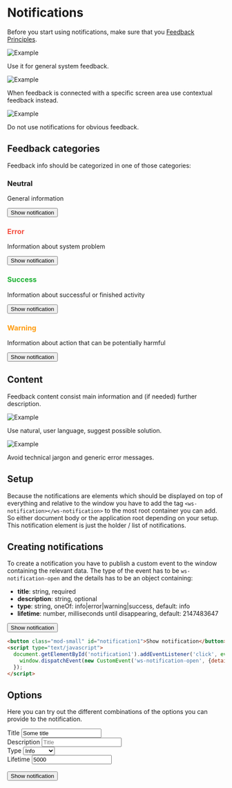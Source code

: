 # Notifications
Before you start using notifications, make sure that you [Feedback Principles](../#/general/8-feedback).

![Example](src/style/assets/not-ex1.jpg)
<p>Use it for general system feedback.</p>

![Example](src/style/assets/not-ex2.jpg)
<p>When feedback is connected with a specific screen area use contextual feedback instead.</p>

![Example](src/style/assets/not-ex3.jpg)
<p>Do not use notifications for obvious feedback.</p>

## Feedback categories
Feedback info should be categorized in one of those categories:

### Neutral
General information
<p><button class="mod-secondary mod-small" click.delegate="notification({title: 'Version 1.1 available', description: 'Your app will be updated automatically', type: 'info', lifetime: 2000})">Show notification</button></p>

<h3 style="color:#F44F41">Error</h3>
Information about system problem
<p><button class="mod-small mod-secondary" click.delegate="notification({title: 'Database not available', description: 'Contact Administrator for more details', type: 'error', lifetime: 2000})">Show notification</button></p>

<h3 style="color:#1EB234">Success</h3>
Information about successful or finished activity
<p><button class="mod-small mod-secondary" click.delegate="notification({title: 'Upload successful', type: 'success', lifetime: 2000})">Show notification</button></p>

<h3 style="color:#FF9C0F">Warning</h3>
Information about action that can be potentially harmful
<p><button class="mod-small mod-secondary" click.delegate="notification({title: 'Upload server almost full', description: '203MB left. Delete pictures that will not be needed anymore.', type: 'warning', lifetime: 2000})">Show notification</button></p>

## Content
Feedback content consist main information and (if needed) further description.

![Example](src/style/assets/not-ex4.jpg)
<p>Use natural, user language, suggest possible solution.</p>

![Example](src/style/assets/not-ex5.jpg)
<p>Avoid technical jargon and generic error messages.</p>

## Setup
Because the notifications are elements which should be displayed on top of everything and relative to the window
you have to add the tag `<ws-notification></ws-notification>` to the most root container you can add.
So either document body or the application root depending on your setup. This notification element is
just the holder / list of notifications.

## Creating notifications
To create a notification you have to publish a custom event to the window containing the relevant data.
The type of the event has to be `ws-notification-open` and the details has to be an object containing:
- **title**: string, required
- **description**: string, optional
- **type**: string, oneOf: info|error|warning|success, default: info
- **lifetime**: number, milliseconds until disappearing, default: 2147483647

<button class="mod-small" id="notification1" click.delegate="notification({title: 'Do you want to stay logged in?', type: 'info', lifetime: 5000})">Show notification</button>
```html
<button class="mod-small" id="notification1">Show notification</button>
<script type="text/javascript">
  document.getElementById('notification1').addEventListener('click', event => {
    window.dispatchEvent(new CustomEvent('ws-notification-open', {detail: {title: 'Do you want to stay logged in?', type: 'info', lifetime: 5000}}));
  });
</script>
```

## Options
Here you can try out the different combinations of the options you can provide to the notification.
<div class="row collapse">
  <div class="column small-6">
    <label>Title</label>
    <input type="text" placeholder="Title" value="Some title" ref="navTitle" />
  </div>
  <div class="column small-6">
    <label>Description</label>
    <input type="text" placeholder="Title" ref="navDescription" />
  </div>
  <div class="column small-6">
    <label>Type</label>
    <select ref="navType">
      <option value="info">Info</option>
      <option value="success">Success</option>
      <option value="warning">Warning</option>
      <option value="error">Error</option>
    </select>
  </div>
  <div class="column small-6">
    <label>Lifetime</label>
    <input type="number" placeholder="Title" value="5000" ref="navLifetime" />
  </div>
</div></br>
<button class="mod-small" click.delegate="notification({title: navTitle.value, description: navDescription.value, type: navType.value, lifetime: navLifetime.value})">Show notification</button>
